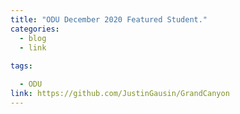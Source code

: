 ```yaml
---
title: "ODU December 2020 Featured Student."
categories:
  - blog
  - link
  
tags:

  - ODU
link: https://github.com/JustinGausin/GrandCanyon
---
```



